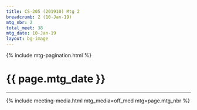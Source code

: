 ```yaml
---
title: CS-205 (201910) Mtg 2
breadcrumb: 2 (10-Jan-19)
mtg_nbr: 2
total_meet: 38
mtg_date: 10-Jan-19
layout: bg-image
---
```

{% include mtg-pagination.html %}
<h1 class="text-center">{{ page.mtg_date }}</h1>
<hr />
{% include meeting-media.html mtg_media=off_med mtg=page.mtg_nbr %}

